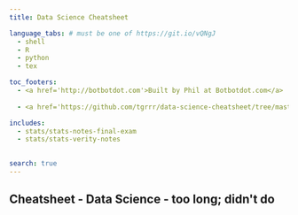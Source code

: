 ```yaml
---
title: Data Science Cheatsheet

language_tabs: # must be one of https://git.io/vQNgJ
  - shell
  - R
  - python
  - tex

toc_footers:
  - <a href='http://botbotdot.com'>Built by Phil at Botbotdot.com</a>
  
  - <a href='https://github.com/tgrrr/data-science-cheatsheet/tree/master/source/howto/how-to-contribute.md'>Contributions welcome!</a>

includes:
  - stats/stats-notes-final-exam
  - stats/stats-verity-notes

  
search: true
---
```


## Cheatsheet - Data Science - too long; didn't do
